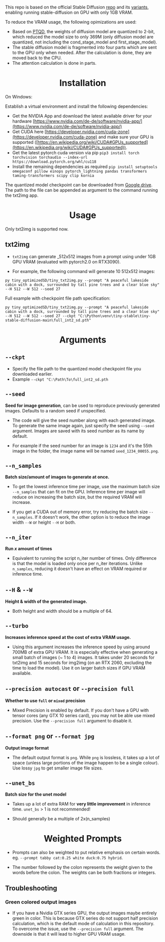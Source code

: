 This repo is based on the official Stable Diffusion [repo](https://github.com/CompVis/stable-diffusion "repo") and its [variants](https://github.com/basujindal/stable-diffusion "variants"), enabling running stable-diffusion on GPU with only 1GB VRAM.

To reduce the VRAM usage, the following opimizations are used:
- Based on [PTQD](https://github.com/ThisisBillhe/PTQD), the weights of diffusion model are quantized to 2-bit, which reduced the model size to only 369M (only diffusion model are quantized, not including the cond_stage_model and first_stage_model).
- The stable diffusion model is fragmented into four parts which are sent to the GPU only when needed. After the calculation is done, they are moved back to the CPU.
- The attention calculation is done in parts.


<h1 align="center">Installation</h1>

On Windows:

Establish a virtual environment and install the following dependencies:
- Get the NVIDIA App and download the latest available driver for your hardware [https://www.nvidia.com/de-de/software/nvidia-app/](https://www.nvidia.com/de-de/software/nvidia-app/)
- Get CUDA here [https://developer.nvidia.com/cuda-zone](https://developer.nvidia.com/cuda-zone) and make sure your GPU is supported ([https://en.wikipedia.org/wiki/CUDA#GPUs_supported](https://en.wikipedia.org/wiki/CUDA#GPUs_supported)).
- Get the latest pytorch cuda version via pip ```pip3 install torch torchvision torchaudio --index-url https://download.pytorch.org/whl/cu118```
- Install the remaining dependencies as required ```pip install setuptools omegaconf pillow einops pytorch_lightning pandas transformers taming-transformers scipy clip kornia```

The quantized model checkpoint can be downloaded from [Google drive](https://drive.google.com/file/d/1bdsW5Bys70xt3x4DDxNKsbMkRkkKgneJ/view?usp=drive_link). The path to the file can be appended as argument to the command running the txt2img app.

<h1 align="center">Usage</h1>

Only txt2img is supported now.
## txt2img

- `txt2img` can generate _512x512 images from a prompt using under 1GB GPU VRAM (evaluated with pytorch2.0 on RTX3090).

- For example, the following command will generate 10 512x512 images:

`py tiny_optimizedSD/tiny_txt2img.py --prompt "A peaceful lakeside cabin with a dock, surrounded by tall pine trees and a clear blue sky" --H 512 --W 512 --seed 27`

Full example with checkpoint file path specification:

`py tiny_optimizedSD/tiny_txt2img.py --prompt "A peaceful lakeside cabin with a dock, surrounded by tall pine trees and a clear blue sky" --H 512 --W 512 --seed 27 --ckpt "C:\Python\venv\tiny-stable\tiny-stable-diffusion-main\full_int2_sd.pth"`

<h1 align="center">Arguments</h1>

## `--ckpt`

- Specify the file path to the quantized model checkpoint file you downloaded earlier.
- Example `--ckpt "C:\Path\To\full_int2_sd.pth` 

## `--seed`

**Seed for image generation**, can be used to reproduce previously generated images. Defaults to a random seed if unspecified.

- The code will give the seed number along with each generated image. To generate the same image again, just specify the seed using `--seed` argument. Images are saved with its seed number as its name by default.

- For example if the seed number for an image is `1234` and it's the 55th image in the folder, the image name will be named `seed_1234_00055.png`.

## `--n_samples`

**Batch size/amount of images to generate at once.**

- To get the lowest inference time per image, use the maximum batch size `--n_samples` that can fit on the GPU. Inference time per image will reduce on increasing the batch size, but the required VRAM will increase.

- If you get a CUDA out of memory error, try reducing the batch size `--n_samples`. If it doesn't work, the other option is to reduce the image width `--W` or height `--H` or both.

## `--n_iter`

**Run _x_ amount of times**

- Equivalent to running the script n_iter number of times. Only difference is that the model is loaded only once per n_iter iterations. Unlike `n_samples`, reducing it doesn't have an effect on VRAM required or inference time.

## `--H` & `--W`

**Height & width of the generated image.**

- Both height and width should be a multiple of 64.

## `--turbo`

**Increases inference speed at the cost of extra VRAM usage.**

- Using this argument increases the inference speed by using around 700MB of extra GPU VRAM. It is especially effective when generating a small batch of images (~ 1 to 4) images. It takes under 20 seconds for txt2img and 15 seconds for img2img (on an RTX 2060, excluding the time to load the model). Use it on larger batch sizes if GPU VRAM available.

## `--precision autocast` or `--precision full`

**Whether to use `full` or `mixed` precision**

- Mixed Precision is enabled by default. If you don't have a GPU with tensor cores (any GTX 10 series card), you may not be able use mixed precision. Use the `--precision full` argument to disable it.

## `--format png` or `--format jpg`

**Output image format**

- The default output format is `png`. While `png` is lossless, it takes up a lot of space (unless large portions of the image happen to be a single colour). Use lossy `jpg` to get smaller image file sizes.

## `--unet_bs`

**Batch size for the unet model**

- Takes up a lot of extra RAM for **very little improvement** in inference time. `unet_bs` > 1 is not recommended!

- Should generally be a multiple of 2x(n_samples)

<h1 align="center">Weighted Prompts</h1>

- Prompts can also be weighted to put relative emphasis on certain words.
  eg. `--prompt tabby cat:0.25 white duck:0.75 hybrid`.

- The number followed by the colon represents the weight given to the words before the colon. The weights can be both fractions or integers.

## Troubleshooting

### Green colored output images

- If you have a Nvidia GTX series GPU, the output images maybe entirely green in color. This is because GTX series do not support half precision calculation, which is the default mode of calculation in this repository. To overcome the issue, use the `--precision full` argument. The downside is that it will lead to higher GPU VRAM usage.


